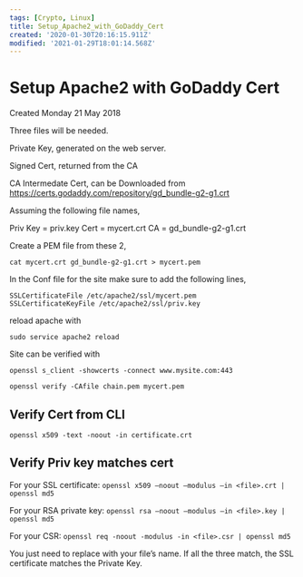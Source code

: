 ```yaml
---
tags: [Crypto, Linux]
title: Setup_Apache2_with_GoDaddy_Cert
created: '2020-01-30T20:16:15.911Z'
modified: '2021-01-29T18:01:14.568Z'
---
```


# Setup Apache2 with GoDaddy Cert
Created Monday 21 May 2018

Three files will be needed.  

Private Key, generated on the web server.  

Signed Cert, returned from the CA

CA Intermedate Cert, can be Downloaded from <https://certs.godaddy.com/repository/gd_bundle-g2-g1.crt>

Assuming the following file names,

Priv Key = priv.key
Cert = mycert.crt
CA = gd_bundle-g2-g1.crt

Create a PEM file from these 2,

`cat mycert.crt gd_bundle-g2-g1.crt > mycert.pem`

In the Conf file for the site make sure to add the following lines, 

```
SSLCertificateFile /etc/apache2/ssl/mycert.pem
SSLCertificateKeyFile /etc/apache2/ssl/priv.key
```

reload apache with

`sudo service apache2 reload`

Site can be verified with

`openssl s_client -showcerts -connect www.mysite.com:443`

`openssl verify -CAfile chain.pem mycert.pem`


## Verify Cert from CLI
`openssl x509 -text -noout -in certificate.crt `

## Verify Priv key matches cert
For your SSL certificate: `openssl x509 –noout –modulus –in <file>.crt | openssl md5`

For your RSA private key: `openssl rsa –noout –modulus –in <file>.key | openssl md5`

For your CSR: `openssl req -noout -modulus -in <file>.csr | openssl md5`

You just need to replace <file> with your file’s name. If all the three match, the SSL certificate matches the Private Key.
